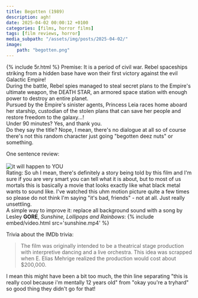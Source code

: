 ```yaml
---
title: Begotten (1989)
description: agh!
date: 2025-04-02 00:00:12 +0100
categories: [films, horror films]
tags: [film reviews, horror]
media_subpath: "/assets/img/posts/2025-04-02/"
image:
    path: "begotten.png"
---
```

{% include 5r.html %}
<span class="reviewsection">Premise:</span> It is a period of civil war. Rebel spaceships striking from a hidden base have won their first victory against the evil Galactic Empire!<br/>During the battle, Rebel spies managed to steal secret plans to the Empire's ultimate weapon, the DEATH STAR, an armored space station with enough power to destroy an entire planet.<br/>Pursued by the Empire's sinister agents, Princess Leia races home aboard her starship, custodian of the stolen plans that can save her people and restore freedom to the galaxy...!<br/>
<span class="reviewsection">Under 90 minutes?</span> Yes, and thank you.<br/>
<span class="reviewsection">Do they say the title?</span> Nope, I mean, there's no dialogue at all so of course there's not this random character just going "begotten deez nuts" or something.

<span class="reviewsection">One sentence review:</span><br/><br/>![it will happen to YOU](abeit.gif)
<br/>
<span class="reviewsection">Rating:</span> So uh I mean, there's definitely a story being told by this film and I'm sure if you are very smart you can tell what it is about, but to most of us mortals this is basically a movie that looks exactly like what black metal wants to sound like. I've watched this uhm motion picture quite a few times so please do not think I'm saying "it's bad, friends" - not at all. Just really unsettling.<br/>
<span class="reviewsection">A simple way to improve it:</span> replace all background sound with a song by Lesley **GORE**, *Sunshine, Lollipops and Rainbows*:
{% include embed/video.html src='sunshine.mp4' %}

<span class="reviewsection">Trivia about the IMDb trivia:</span>
> The film was originally intended to be a theatrical stage production with interpretive dancing and a live orchestra. This idea was scrapped when E. Elias Mehrige realized the production would cost about $200,000.

I mean this might have been a bit too much, the thin line separating "this is really cool because i'm mentally 12 years old" from "okay you're a tryhard" so good thing they didn't go for that!